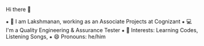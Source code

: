 Hi there 👋

⁕ 👀 I am Lakshmanan, working as an Associate Projects at Cognizant
⁕ 💻 I'm a Quality Engineering & Assurance Tester
⁕ 💞 Interests: Learning Codes, Listening Songs, 
⁕ 😄 Pronouns: he/him
